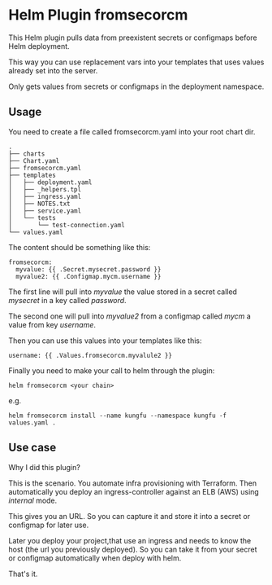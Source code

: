 # Helm Plugin fromsecorcm

This Helm plugin pulls data from preexistent secrets or configmaps before Helm deployment. 

This way you can use replacement vars into your templates that uses values already set into the server.

Only gets values from secrets or configmaps in the deployment namespace.

## Usage

You need to create a file called fromsecorcm.yaml into your root chart dir.

    .
    ├── charts
    ├── Chart.yaml
    ├── fromsecorcm.yaml
    ├── templates
    │   ├── deployment.yaml
    │   ├── _helpers.tpl
    │   ├── ingress.yaml
    │   ├── NOTES.txt
    │   ├── service.yaml
    │   └── tests
    │       └── test-connection.yaml
    └── values.yaml

The content should be something like this:

    fromsecorcm:
      myvalue: {{ .Secret.mysecret.password }}
      myvalue2: {{ .Configmap.mycm.username }}

The first line will pull into *myvalue* the value stored in a secret called *mysecret* in a key called *password*.

The second one will pull into *myvalue2* from a configmap called *mycm* a value from key *username*.

Then you can use this values into your templates like this:

    username: {{ .Values.fromsecorcm.myvalule2 }}

Finally you need to make your call to helm through the plugin:

    helm fromsecorcm <your chain>

e.g.

    helm fromsecorcm install --name kungfu --namespace kungfu -f values.yaml .

## Use case

Why I did this plugin?

This is the scenario. You automate infra provisioning with Terraform. Then automatically you deploy an ingress-controller against an ELB (AWS) using *internal* mode.

This gives you an URL. So you can capture it and store it into a secret or configmap for later use.

Later you deploy your project,that use an ingress and needs to know the host (the url you previously deployed). So you can take it from your secret or configmap automatically when deploy with helm.

That's it.

